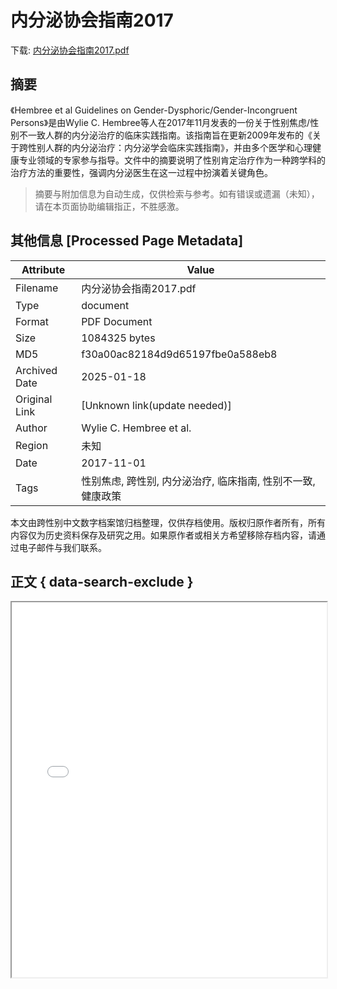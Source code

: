 # 内分泌协会指南2017

<!-- tcd_download_link -->
下载: <a href="../内分泌协会指南2017.pdf" download>内分泌协会指南2017.pdf</a>
<!-- tcd_download_link_end -->

## 摘要

<!-- tcd_abstract -->
《Hembree et al Guidelines on Gender-Dysphoric/Gender-Incongruent Persons》是由Wylie C. Hembree等人在2017年11月发表的一份关于性别焦虑/性别不一致人群的内分泌治疗的临床实践指南。该指南旨在更新2009年发布的《关于跨性别人群的内分泌治疗：内分泌学会临床实践指南》，并由多个医学和心理健康专业领域的专家参与指导。文件中的摘要说明了性别肯定治疗作为一种跨学科的治疗方法的重要性，强调内分泌医生在这一过程中扮演着关键角色。

<!-- tcd_abstract_end -->

> 摘要与附加信息为自动生成，仅供检索与参考。如有错误或遗漏（未知），请在本页面协助编辑指正，不胜感激。

## 其他信息 [Processed Page Metadata]

| Attribute       | Value                                  |
|-----------------|----------------------------------------|
| Filename        | 内分泌协会指南2017.pdf                             |
| Type            | document                                 |
| Format          | PDF Document                               |
| Size            | 1084325 bytes                           |
| MD5             | f30a00ac82184d9d65197fbe0a588eb8                                  |
| Archived Date   | 2025-01-18                             |
| Original Link   | [Unknown link(update needed)]                         |
| Author          | Wylie C. Hembree et al.                               |
| Region          | 未知                               |
| Date            | 2017-11-01                                 |
| Tags            | 性别焦虑, 跨性别, 内分泌治疗, 临床指南, 性别不一致, 健康政策                                 |

本文由跨性别中文数字档案馆归档整理，仅供存档使用。版权归原作者所有，所有内容仅为历史资料保存及研究之用。如果原作者或相关方希望移除存档内容，请通过电子邮件与我们联系。

## 正文 { data-search-exclude }

<!-- tcd_main_text -->
<iframe src="../内分泌协会指南2017.pdf" width="100%" height="600px">
    <p>无法显示PDF，请下载查看。</p>
</iframe>
<!-- tcd_main_text_end -->

